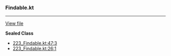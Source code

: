 ### Findable.kt
---
[View file](../files/223_Findable.kt)

**Sealed Class**

 - [223_Findable.kt:47:3](../files/223_Findable.kt#L47)
 - [223_Findable.kt:26:1](../files/223_Findable.kt#L26)
